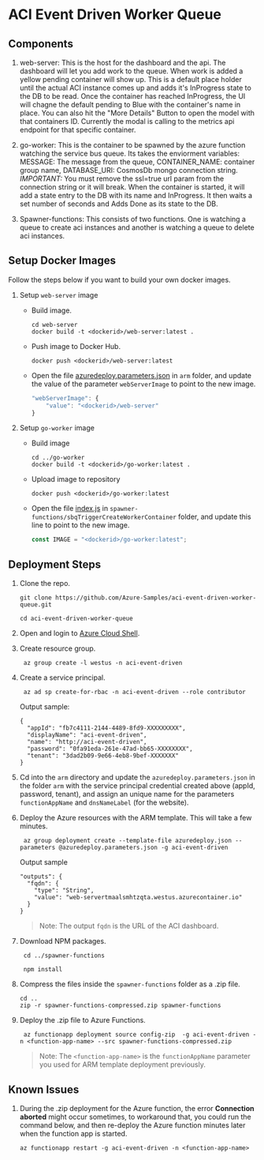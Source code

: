 # ACI Event Driven Worker Queue

## Components

1. web-server: This is the host for the dashboard and the api. The dashboard will let you add work to the queue. When work is added a yellow pending container will show up. This is a default place holder until the actual ACI instance comes up and adds it's InProgress state to the DB to be read. Once the container has reached InProgress, the UI will chagne the default pending to Blue with the container's name in place. You can also hit the "More Details" Button to open the model with that containers ID. Currently the modal is calling to the metrics api endpoint for that specific container. 

2. go-worker: This is the container to be spawned by the azure function watching the service bus queue. Its takes the enviorment variables: MESSAGE: The message from the queue, CONTAINER_NAME: container group name, DATABASE_URI: CosmosDb mongo connection string. *IMPORTANT:* You must remove the ssl=true url param from the connection string or it will break. When the container is started, it will add a state entry to the DB with its name and InProgress. It then waits a set number of seconds and Adds Done as its state to the DB. 

3. Spawner-functions: This consists of two functions. One is watching a queue to create aci instances and another is watching a queue to delete aci instances. 

## Setup Docker Images

Follow the steps below if you want to build your own docker images.

1. Setup `web-server` image
   - Build image.
     ```console
     cd web-server
     docker build -t <dockerid>/web-server:latest .
     ```
   - Push image to Docker Hub.
     ```console
     docker push <dockerid>/web-server:latest
     ```
   - Open the file [azuredeploy.parameters.json](arm/azuredeploy.parameters.json) in `arm` folder, and update the value of the parameter `webServerImage` to point to the new image.
     ```javascript
     "webServerImage": {
         "value": "<dockerid>/web-server"
     }
     ```

1. Setup `go-worker` image
   - Build image
     ```console
     cd ../go-worker
     docker build -t <dockerid>/go-worker:latest .
     ```
   - Upload image to repository
     ```console
     docker push <dockerid>/go-worker:latest
     ```
   - Open the file [index.js](spawner-functions/sbqTriggerCreateWorkerContainer/index.js) in `spawner-functions/sbqTriggerCreateWorkerContainer` folder, and update this line to point to the new image.
     ```javascript
     const IMAGE = "<dockerid>/go-worker:latest";
     ```

## Deployment Steps

1. Clone the repo.
   ```console
   git clone https://github.com/Azure-Samples/aci-event-driven-worker-queue.git

   cd aci-event-driven-worker-queue
   ```
2. Open and login to [Azure Cloud Shell](shell.azure.com).

3. Create resource group.
   ```console
    az group create -l westus -n aci-event-driven
   ```

4. Create a service principal.
   ```console
    az ad sp create-for-rbac -n aci-event-driven --role contributor
    ```
    Output sample:
    ```
    {
      "appId": "fb7c4111-2144-4489-8fd9-XXXXXXXXX",
      "displayName": "aci-event-driven",
      "name": "http://aci-event-driven",
      "password": "0fa91eda-261e-47ad-bb65-XXXXXXXX",
      "tenant": "3dad2b09-9e66-4eb8-9bef-XXXXXXX"
    }
    ```

5. Cd into the `arm` directory and update the `azuredeploy.parameters.json` in the folder `arm` with the service principal credential created above (appId, password, tenant), and assign an unique name for the parameters `functionAppName` and `dnsNameLabel` (for the website).

6. Deploy the Azure resources with the ARM template. This will take a few minutes.
   ```console
    az group deployment create --template-file azuredeploy.json --parameters @azuredeploy.parameters.json -g aci-event-driven
   ```
     Output sample
    ```
    "outputs": {
      "fqdn": {
        "type": "String",
        "value": "web-servertmaalsmhtzqta.westus.azurecontainer.io"
      }
    }
    ```
    > Note: The output `fqdn` is the URL of the ACI dashboard.

7. Download NPM packages.
   ```console
    cd ../spawner-functions

    npm install
    ```
8. Compress the files inside the `spawner-functions` folder as a .zip file.
   ```console
   cd ..
   zip -r spawner-functions-compressed.zip spawner-functions
   ```

9. Deploy the .zip file to Azure Functions.
   ```console
    az functionapp deployment source config-zip  -g aci-event-driven -n <function-app-name> --src spawner-functions-compressed.zip
   ```
   > Note: The `<function-app-name>` is the `functionAppName` parameter you used for ARM template deployment previously.


## Known Issues

1. During the .zip deployment for the Azure function, the error **Connection aborted** might occur sometimes, to workaround that, you could run the command below, and then re-deploy the Azure function minutes later when the function app is started.
   ```console
   az functionapp restart -g aci-event-driven -n <function-app-name>
   ```
